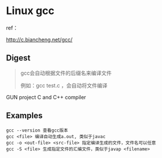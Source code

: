 # Linux gcc

ref：

http://c.biancheng.net/gcc/

## Digest

> gcc会自动根据文件的后缀名来编译文件
>
> 例如：gcc test.c ，会自动将文件编译

GUN project C and C++ compiler

## Examples

```
gcc --version 查看gcc版本
gcc <file> 编译自动生成a.out, 类似于javac
gcc -o <out-file> <src-file> 指定编译生成的文件，文件名可以任意
gcc -S <file> 生成指定文件的汇编文件，类似于javap <filename>
```


